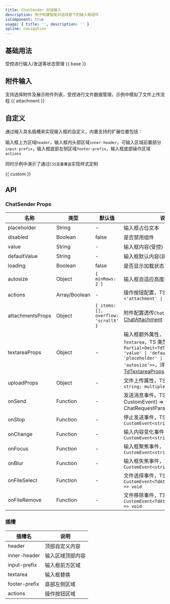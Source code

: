 ```yaml
---
title: ChatSender 对话输入
description: 用于构建智能对话场景下的输入框组件
isComponent: true
usage: { title: '', description: '' }
spline: navigation
---
```


## 基础用法

受控进行输入/发送等状态管理
{{ base }}


## 附件输入
支持选择附件及展示附件列表，受控进行文件数据管理，示例中模拟了文件上传流程
{{ attachment }}


## 自定义
通过植入具名插槽来实现输入框的自定义，内置支持的扩展位置包括：

输入框上方区域`header`，输入框内头部区域`inner-header`，可输入区域前置部分`input-prefix`，输入框底部左侧区域`footer-prefix`，输入框底部操作区域`actions`

同时示例中演示了通过`CSS变量覆盖`实现样式定制

{{ custom }}

## API
### ChatSender Props

名称 | 类型 | 默认值 | 说明 | 必传
-- | -- | -- | -- | --
placeholder | String | - | 输入框占位文本 | N
disabled | Boolean | false | 是否禁用组件 | N
value | String | - | 输入框内容(受控) | N
defaultValue | String | - | 输入框默认内容(非受控) | N
loading | Boolean | false | 是否显示加载状态 | N
autosize | Object | `{ minRows: 2 }` | 输入框自适应高度配置 | N
actions | Array/Boolean | - | 操作按钮配置，TS 类型：`<'attachment' \| 'send'>[]` | N
attachmentsProps | Object | `{ items: [], overflow: 'scrollX' }` | 附件配置透传`ChatAttachment`，详见[ChatAttachment](https://tdesign.gtimg.com/chatbot/doc/react/api/chat-attachment?tab=api) | N
textareaProps | Object | - | 输入框额外属性，部分透传`Textarea`，TS 类型：`Partial<Omit<TdTextareaProps, 'value' \| 'defaultValue' \| 'placeholder' \| 'disabled' \| 'autosize'>>`，详见[TdTextareaProps](https://tdesign.tencent.com/react/components/textarea?tab=api) | N
uploadProps | Object | - | 文件上传属性，TS 类型：`{ accept: string; multiple: boolean; }` | N
onSend | Function | - | 发送消息事件。TS 类型：`(e: CustomEvent<TdChatSenderParams>) => ChatRequestParams | void` | N
onStop | Function | - | 停止发送事件，TS 类型：`(e: CustomEvent<string>) => void` | N
onChange | Function | - | 输入内容变化事件，TS 类型：`(e: CustomEvent<string>) => void` | N
onFocus | Function | - | 输入框聚焦事件，TS 类型：`(e: CustomEvent<string>) => void` | N
onBlur | Function | - | 输入框失焦事件，TS 类型：`(e: CustomEvent<string>) => void` | N
onFileSelect | Function | - | 文件选择事件，TS 类型：`(e: CustomEvent<TdAttachmentItem[]>) => void` | N
onFileRemove | Function | - | 文件移除事件，TS 类型：`(e: CustomEvent<TdAttachmentItem[]>) => void` | N


### 插槽

| 插槽名 | 说明 |
|--------|------|
| header | 顶部自定义内容 |
| inner-header | 输入区域顶部内容 |
| input-prefix | 输入框前方区域 |
| textarea | 输入框替换 |
| footer-prefix | 底部左侧区域 |
| actions | 操作按钮区域 |
